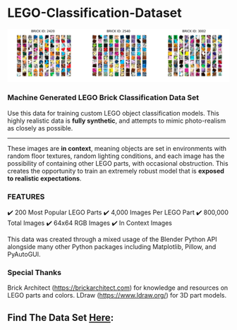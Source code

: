 # LEGO-Classification-Dataset

![alt text](https://github.com/korra-pickell/LEGO-Classification-Dataset/blob/master/Demos/full.png)

### Machine Generated LEGO Brick Classification Data Set

Use this data for training custom LEGO object classification models. This highly realistic data is **fully synthetic**, and attempts to mimic photo-realism as closely as possible.

---

These images are **in context**, meaning objects are set in environments with random floor textures, random lighting conditions, and each image has the possibility of containing other LEGO parts, with occasional obstruction. This creates the opportunity to train an extremely robust model that is **exposed to realistic expectations**.

### FEATURES
✔️ 200 Most Popular LEGO Parts
✔️ 4,000 Images Per LEGO Part
✔️ 800,000 Total Images
✔️ 64x64 RGB Images
✔️ In Context Images

This data was created through a mixed usage of the Blender Python API alongside many other Python packages including Matplotlib, Pillow, and PyAutoGUI.

### Special Thanks

Brick Architect (https://brickarchitect.com) for knowledge and resources on LEGO parts and colors.
LDraw (https://www.ldraw.org/) for 3D part models.


## Find The Data Set [Here](https://www.kaggle.com/ronanpickell/account?isEditing=False&verifyPhone=False):

